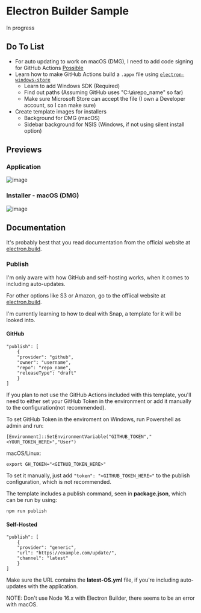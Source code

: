 # Electron Builder Sample
In progress

## Do To List
 - For auto updating to work on macOS (DMG), I need to add code signing for GitHub Actions [Possible](https://localazy.com/blog/how-to-automatically-sign-macos-apps-using-github-actions)
 - Learn how to make GitHub Actions build a `.appx` file using [`electron-windows-store`](https://github.com/felixrieseberg/electron-windows-store)
   - Learn to add Windows SDK (Required)
   - Find out paths (Assuming GitHub uses "C:\a\repo_name\" so far)
   - Make sure Microsoft Store can accept the file (I own a Developer account, so I can make sure)
 - Create template images for installers
   - Background for DMG (macOS)
   - Sidebar background for NSIS (Windows, if not using silent install option)

## Previews
### Application
![image](https://i.imgur.com/qYUhs04.png)

### Installer - macOS (DMG)
![image](https://i.imgur.com/t1oQFgd.png)

## Documentation
It's probably best that you read documentation from the official website at [electron.build](https://www.electron.build/).

### Publish
I'm only aware with how GitHub and self-hosting works, when it comes to including auto-updates.

For other options like S3 or Amazon, go to the offiical website at [electron.build](https://www.electron.build/).

I'm currently learning to how to deal with Snap, a template for it will be looked into.

#### GitHub
```
"publish": [
    {
    "provider": "github",
    "owner": "username",
    "repo": "repo_name",
    "releaseType": "draft"
    }
]
```

If you plan to not use the GitHub Actions included with this template, you'll need to either set your GitHub Token in the environment or add it manually to the configuration(not recommended).

To set GitHub Token in the enviroment on Windows, run Powershell as admin and run:
```
[Environment]::SetEnvironmentVariable("GITHUB_TOKEN","<YOUR_TOKEN_HERE>","User")
```

macOS/Linux:
```
export GH_TOKEN="<GITHUB_TOKEN_HERE>"
```

To set it manually, just add `"token": "<GITHUB_TOKEN_HERE>"` to the publish configuration, which is not recommended.

The template includes a publish command, seen in __package.json__, which can be run by using:
```
npm run publish
```

#### Self-Hosted
```
"publish": [
    {
    "provider": "generic",
    "url": "https://example.com/update/",
    "channel": "latest"
    }
]
```

Make sure the URL contains the __latest-OS.yml__ file, if you're including auto-updates with the application.

NOTE: Don't use Node 16.x with Electron Builder, there seems to be an error with macOS. 
